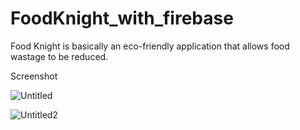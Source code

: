 # FoodKnight_with_firebase
 Food Knight is basically an eco-friendly application that allows food wastage to be reduced.
 
Screenshot

![Untitled](https://user-images.githubusercontent.com/94594133/190605053-3fbc6b99-9919-4448-b263-59314a2b43bf.png)


![Untitled2](https://user-images.githubusercontent.com/94594133/190605423-30ea78f3-f2c4-47e9-9f16-e1c102bd1965.png)


